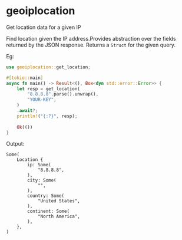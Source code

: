 # geoiplocation
Get location data for a given IP

Find location given the IP address.Provides abstraction over the fields returned by the JSON response. Returns a `Struct` for the given query.

Eg:

```rust
use geoiplocation::get_location;

#[tokio::main]
async fn main() -> Result<(), Box<dyn std::error::Error>> {
    let resp = get_location(
        "8.8.8.8".parse().unwrap(),
        "YOUR-KEY",
    )
    .await?;
    println!("{:?}", resp);
    
    Ok(())
}
```

Output:

```
Some(
    Location {
        ip: Some(
            "8.8.8.8",
        ),
        city: Some(
            "",
        ),
        country: Some(
            "United States",
        ),
        continent: Some(
            "North America",
        ),
    },
)

```
